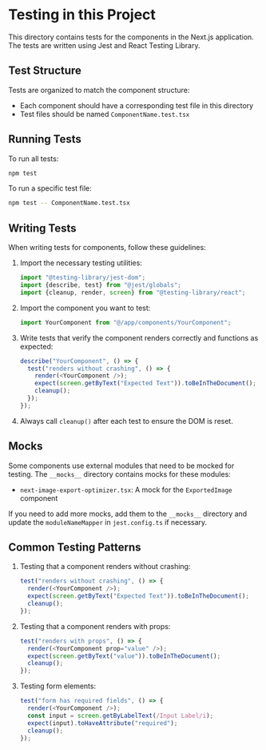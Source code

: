 # Testing in this Project

This directory contains tests for the components in the Next.js application. The tests are written using Jest and React Testing Library.

## Test Structure

Tests are organized to match the component structure:
- Each component should have a corresponding test file in this directory
- Test files should be named `ComponentName.test.tsx`

## Running Tests

To run all tests:
```bash
npm test
```

To run a specific test file:
```bash
npm test -- ComponentName.test.tsx
```

## Writing Tests

When writing tests for components, follow these guidelines:

1. Import the necessary testing utilities:
   ```typescript
   import "@testing-library/jest-dom";
   import {describe, test} from "@jest/globals";
   import {cleanup, render, screen} from "@testing-library/react";
   ```

2. Import the component you want to test:
   ```typescript
   import YourComponent from "@/app/components/YourComponent";
   ```

3. Write tests that verify the component renders correctly and functions as expected:
   ```typescript
   describe("YourComponent", () => {
     test("renders without crashing", () => {
       render(<YourComponent />);
       expect(screen.getByText("Expected Text")).toBeInTheDocument();
       cleanup();
     });
   });
   ```

4. Always call `cleanup()` after each test to ensure the DOM is reset.

## Mocks

Some components use external modules that need to be mocked for testing. The `__mocks__` directory contains mocks for these modules:

- `next-image-export-optimizer.tsx`: A mock for the `ExportedImage` component

If you need to add more mocks, add them to the `__mocks__` directory and update the `moduleNameMapper` in `jest.config.ts` if necessary.

## Common Testing Patterns

1. Testing that a component renders without crashing:
   ```typescript
   test("renders without crashing", () => {
     render(<YourComponent />);
     expect(screen.getByText("Expected Text")).toBeInTheDocument();
     cleanup();
   });
   ```

2. Testing that a component renders with props:
   ```typescript
   test("renders with props", () => {
     render(<YourComponent prop="value" />);
     expect(screen.getByText("value")).toBeInTheDocument();
     cleanup();
   });
   ```

3. Testing form elements:
   ```typescript
   test("form has required fields", () => {
     render(<YourComponent />);
     const input = screen.getByLabelText(/Input Label/i);
     expect(input).toHaveAttribute("required");
     cleanup();
   });
   ```
